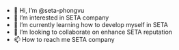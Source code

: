 - 👋 Hi, I’m @seta-phongvu
- 👀 I’m interested in SETA company
- 🌱 I’m currently learning how to develop myself in SETA
- 💞️ I’m looking to collaborate on enhance SETA reputation
- 📫 How to reach me SETA company

<!---
seta-phongvu/seta-phongvu is a ✨ special ✨ repository because its `README.md` (this file) appears on your GitHub profile.
You can click the Preview link to take a look at your changes.
--->
